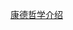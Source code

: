 [康德哲学介绍](https://www.bilibili.com/video/BV1tT4y1G7Eq/?spm_id_from=333.337.search-card.all.click&vd_source=a64af32d8dabf7e236df4f3ce602a593)
